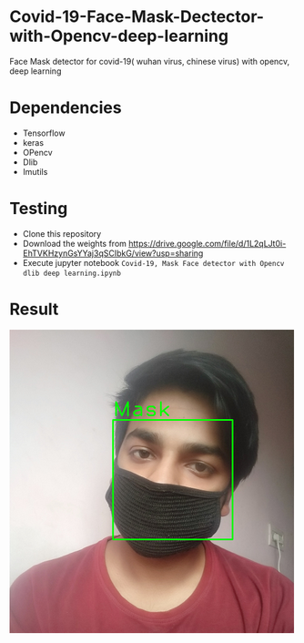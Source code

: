 # Covid-19-Face-Mask-Dectector-with-Opencv-deep-learning
Face Mask detector for covid-19( wuhan virus, chinese virus) with opencv, deep learning

# Dependencies

- Tensorflow
- keras
- OPencv
- Dlib
- Imutils

# Testing
- Clone this repository
- Download the weights from https://drive.google.com/file/d/1L2qLJt0i-EhTVKHzynGsYYaj3qSCIbkG/view?usp=sharing
- Execute jupyter notebook ```Covid-19, Mask Face detector with Opencv dlib deep learning.ipynb```

# Result

![alt text](Mayank.png)
